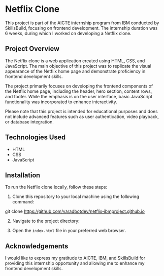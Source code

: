 # Netflix Clone

This project is part of the AICTE internship program from IBM conducted by SkillsBuild, focusing on frontend development. The internship duration was 6 weeks, during which I worked on developing a Netflix clone.

## Project Overview

The Netflix clone is a web application created using HTML, CSS, and JavaScript. The main objective of this project was to replicate the visual appearance of the Netflix home page and demonstrate proficiency in frontend development skills.

The project primarily focuses on developing the frontend components of the Netflix home page, including the header, hero section, content rows, and footer. While the emphasis is on the user interface, basic JavaScript functionality was incorporated to enhance interactivity.

Please note that this project is intended for educational purposes and does not include advanced features such as user authentication, video playback, or database integration.

## Technologies Used

- HTML
- CSS
- JavaScript

## Installation

To run the Netflix clone locally, follow these steps:

1. Clone this repository to your local machine using the following command:

git clone https://github.com/varadbotdev/netflix-ibmproject.github.io

2. Navigate to the project directory:


3. Open the `index.html` file in your preferred web browser.

## Acknowledgements

I would like to express my gratitude to AICTE, IBM, and SkillsBuild for providing this internship opportunity and allowing me to enhance my frontend development skills.
